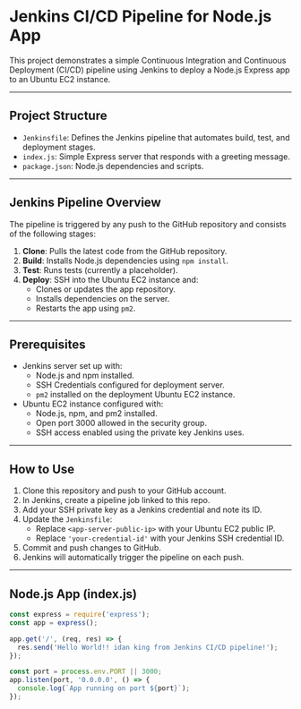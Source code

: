# Jenkins CI/CD Pipeline for Node.js App

This project demonstrates a simple Continuous Integration and Continuous Deployment (CI/CD) pipeline using Jenkins to deploy a Node.js Express app to an Ubuntu EC2 instance.

---

## Project Structure

- `Jenkinsfile`: Defines the Jenkins pipeline that automates build, test, and deployment stages.
- `index.js`: Simple Express server that responds with a greeting message.
- `package.json`: Node.js dependencies and scripts.

---

## Jenkins Pipeline Overview

The pipeline is triggered by any push to the GitHub repository and consists of the following stages:

1. **Clone**: Pulls the latest code from the GitHub repository.
2. **Build**: Installs Node.js dependencies using `npm install`.
3. **Test**: Runs tests (currently a placeholder).
4. **Deploy**: SSH into the Ubuntu EC2 instance and:
   - Clones or updates the app repository.
   - Installs dependencies on the server.
   - Restarts the app using `pm2`.

---

## Prerequisites

- Jenkins server set up with:
  - Node.js and npm installed.
  - SSH Credentials configured for deployment server.
  - `pm2` installed on the deployment Ubuntu EC2 instance.
- Ubuntu EC2 instance configured with:
  - Node.js, npm, and pm2 installed.
  - Open port 3000 allowed in the security group.
  - SSH access enabled using the private key Jenkins uses.

---

## How to Use

1. Clone this repository and push to your GitHub account.
2. In Jenkins, create a pipeline job linked to this repo.
3. Add your SSH private key as a Jenkins credential and note its ID.
4. Update the `Jenkinsfile`:
   - Replace `<app-server-public-ip>` with your Ubuntu EC2 public IP.
   - Replace `'your-credential-id'` with your Jenkins SSH credential ID.
5. Commit and push changes to GitHub.
6. Jenkins will automatically trigger the pipeline on each push.

---

## Node.js App (index.js)

```javascript
const express = require('express');
const app = express();

app.get('/', (req, res) => {
  res.send('Hello World!! idan king from Jenkins CI/CD pipeline!');
});

const port = process.env.PORT || 3000;
app.listen(port, '0.0.0.0', () => {
  console.log(`App running on port ${port}`);
});
